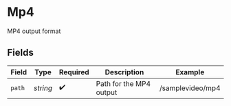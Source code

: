 # Mp4

MP4 output format


## Fields

| Field                   | Type                    | Required                | Description             | Example                 |
| ----------------------- | ----------------------- | ----------------------- | ----------------------- | ----------------------- |
| `path`                  | *string*                | :heavy_check_mark:      | Path for the MP4 output | /samplevideo/mp4        |